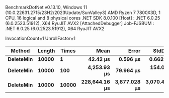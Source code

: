 
BenchmarkDotNet v0.13.10, Windows 11 (10.0.22631.2715/23H2/2023Update/SunValley3)
AMD Ryzen 7 7800X3D, 1 CPU, 16 logical and 8 physical cores
.NET SDK 8.0.100
  [Host]     : .NET 6.0.25 (6.0.2523.51912), X64 RyuJIT AVX2 [AttachedDebugger]
  Job-FJSBUM : .NET 6.0.25 (6.0.2523.51912), X64 RyuJIT AVX2

InvocationCount=1  UnrollFactor=1  

 Method    | Length | Times | Mean          | Error        | StdDev       | Median        | Allocated |
---------- |------- |------ |--------------:|-------------:|-------------:|--------------:|----------:|
 **DeleteMin** | **10000**  | **1**     |      **42.42 μs** |     **0.596 μs** |     **0.662 μs** |      **42.30 μs** |     **584 B** |
 **DeleteMin** | **10000**  | **100**   |   **4,253.93 μs** |    **79.964 μs** |   **154.063 μs** |   **4,174.50 μs** |    **4544 B** |
 **DeleteMin** | **10000**  | **10000** | **228,644.16 μs** | **3,677.028 μs** | **3,070.485 μs** | **229,004.50 μs** |  **400496 B** |
